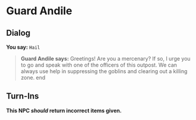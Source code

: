 # Guard Andile


## Dialog

**You say:** `Hail`



>**Guard Andile says:** Greetings!  Are you a mercenary?  If so, I urge you to go and speak with one of the officers of this outpost.  We can always use help in suppressing the goblins and clearing out a killing zone.
end



## Turn-Ins



**This NPC *should* return incorrect items given.**





